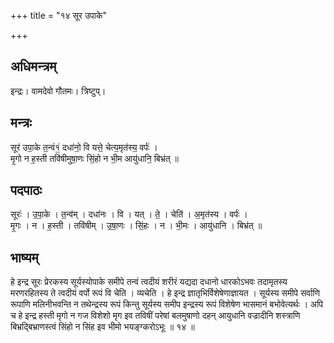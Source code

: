 +++
title = "१४ सूर उपाके"

+++
## अधिमन्त्रम्
इन्द्रः। वामदेवो गौतमः। त्रिष्टुप्।

## मन्त्रः
सूर॑ उपा॒के त॒न्वं१॒॑ दधा॑नो॒ वि यत्ते॒ चेत्य॒मृत॑स्य॒ वर्पः॑ ।  
मृ॒गो न ह॒स्ती तवि॑षीमुषा॒णः सिं॒हो न भी॒म आयु॑धानि॒ बिभ्र॑त् ॥

## पदपाठः
सूरः॑ । उ॒पा॒के । त॒न्व॑म् । दधा॑नः । वि । यत् । ते॒ । चेति॑ । अ॒मृत॑स्य । वर्पः॑ ।  
मृ॒गः । न । ह॒स्ती । तवि॑षीम् । उ॒षा॒णः । सिं॒हः । न । भी॒मः । आयु॑धानि । बिभ्र॑त् ॥

## भाष्यम्
हे इन्द्र सूरः प्रेरकस्य सूर्यस्योपाके समीपे तन्वं त्वदीयं शरीरं यद्यदा दधानो धारकोऽभवः तदामृतस्य मरणरहितस्य ते त्वदीयं वर्पो रूपं वि चेति । व्यचेति । हे इन्द्र ज्ञातृभिर्विशेषेणाज्ञायत । सूर्यस्य समीपे सर्वाणि रूपाणि मलिनीभवन्ति न तथेन्द्रस्य रूपं किन्तु सूर्यस्य समीप इन्द्रस्य रूपं विशेषेण भासमानं बभोवेत्यर्थः । अपि च हे इन्द्र हस्ती मृगो न गज विशेशो मृग इव तविषीं परेषां बलमुषाणो दहन् आयुधानि वज्रादीनि शस्त्राणि बिभ्रद्बिभ्राणस्त्वं सिंहो न सिंह इव भीमो भयङ्ग्करोऽभूः ॥ १४ ॥